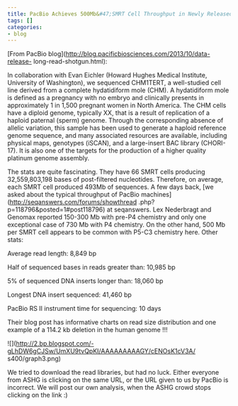 ```yaml
---
title: PacBio Achieves 500Mb&#47;SMRT Cell Throughput in Newly Released Human Data
tags: []
categories:
- blog
---
```

[From PacBio blog](http://blog.pacificbiosciences.com/2013/10/data-release-
long-read-shotgun.html):
<!--more-->

>

In collaboration with Evan Eichler (Howard Hughes Medical Institute,
University of Washington), we sequenced CHM1TERT, a well-studied cell line
derived from a complete hydatidiform mole (CHM). A hydatidiform mole is
defined as a pregnancy with no embryo and clinically presents in approximately
1 in 1,500 pregnant women in North America. The CHM cells have a diploid
genome, typically XX, that is a result of replication of a haploid paternal
(sperm) genome. Through the corresponding absence of allelic variation, this
sample has been used to generate a haploid reference genome sequence, and many
associated resources are available, including physical maps, genotypes
(iSCAN), and a large-insert BAC library (CHORI-17). It is also one of the
targets for the production of a higher quality platinum genome assembly.

The stats are quite fascinating. They have 66 SMRT cells producing
32,559,803,198 bases of post-filtered nucleotides. Therefore, on average, each
SMRT cell produced 493Mb of sequences. A few days back, [we asked about the
typical throughput of PacBio machines](http://seqanswers.com/forums/showthread
.php?p=118796&posted=1#post118796) at seqanswers. Lex Nederbragt and Genomax
reported 150-300 Mb with pre-P4 chemistry and only one exceptional case of 730
Mb with P4 chemistry. On the other hand, 500 Mb per SMRT cell appears to be
common with P5-C3 chemistry here. Other stats:

>

Average read length: 8,849 bp

Half of sequenced bases in reads greater than: 10,985 bp

5% of sequenced DNA inserts longer than: 18,060 bp

Longest DNA insert sequenced: 41,460 bp

PacBio RS II instrument time for sequencing: 10 days

Their blog post has informative charts on read size distribution and one
example of a 114.2 kb deletion in the human genome !!!

![](http://2.bp.blogspot.com/-gLhDW6gCJSw/UmXU9tvQpKI/AAAAAAAAAGY/cENOsK1cV3A/
s400/graph3.png)

We tried to download the read libraries, but had no luck. Either everyone from
ASHG is clicking on the same URL, or the URL given to us by PacBio is
incorrect. We will post our own analysis, when the ASHG crowd stops clicking
on the link :)

